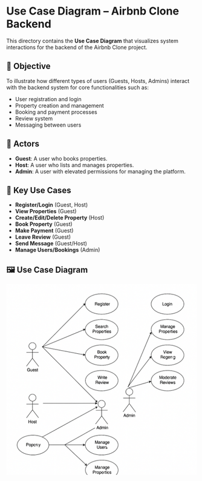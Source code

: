 # Use Case Diagram – Airbnb Clone Backend

This directory contains the **Use Case Diagram** that visualizes system interactions for the backend of the Airbnb Clone project.

## 📌 Objective

To illustrate how different types of users (Guests, Hosts, Admins) interact with the backend system for core functionalities such as:

- User registration and login
- Property creation and management
- Booking and payment processes
- Review system
- Messaging between users

## 👥 Actors

- **Guest**: A user who books properties.
- **Host**: A user who lists and manages properties.
- **Admin**: A user with elevated permissions for managing the platform.

## 🧩 Key Use Cases

- **Register/Login** (Guest, Host)
- **View Properties** (Guest)
- **Create/Edit/Delete Property** (Host)
- **Book Property** (Guest)
- **Make Payment** (Guest)
- **Leave Review** (Guest)
- **Send Message** (Guest/Host)
- **Manage Users/Bookings** (Admin)

## 🖼️ Use Case Diagram

![Use Case Diagram](./use-case-diagram.png)

